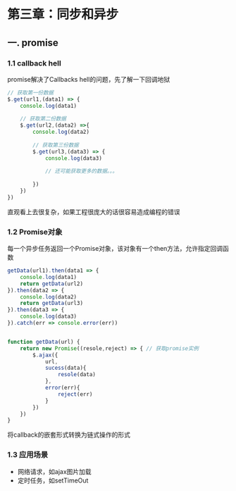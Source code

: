 # 第三章：同步和异步

## 一. promise 
### 1.1 callback hell
promise解决了Callbacks hell的问题，先了解一下回调地狱
```javascript
// 获取第一份数据
$.get(url1,(data1) => {
    console.log(data1)
    
    // 获取第二份数据
    $.get(url2,(data2) =>{
        console.log(data2)
        
        // 获取第三份数据
        $.get(url3,(data3) => {
            console.log(data3)
            
            // 还可能获取更多的数据。。。
            
        })
    })
})
```
直观看上去很复杂，如果工程很庞大的话很容易造成编程的错误

### 1.2 Promise对象

每一个异步任务返回一个Promise对象，该对象有一个then方法，允许指定回调函数

```javascript
getData(url1).then(data1 => {
    console.log(data1)
    return getData(url2)
}).then(data2 => {
    console.log(data2)
    return getData(url3)
}).then(data3 => {
    console.log(data3)
}).catch(err => console.error(err))


function getData(url) {
    return new Promise((resole,reject) => { // 获取promise实例
        $.ajax({
            url,
            sucess(data){
                resole(data)
            },
            error(err){
                reject(err)
            }
        })
    })
}
```

将callback的嵌套形式转换为链式操作的形式

### 1.3 应用场景
* 网络请求，如ajax图片加载
* 定时任务，如setTimeOut




<comment/>
<ad/>